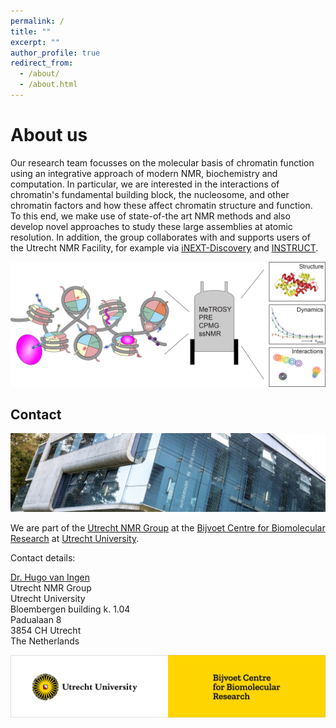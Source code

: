 ```yaml
---
permalink: /
title: ""
excerpt: ""
author_profile: true
redirect_from: 
  - /about/
  - /about.html
---
```



About us
======
Our research team focusses on the molecular basis of chromatin function using an integrative approach of modern NMR, biochemistry and computation.
In particular, we are interested in the interactions of chromatin's fundamental building block, the nucleosome, and other chromatin factors and how these affect chromatin structure and function.
To this end, we make use of state-of-the art NMR methods and also develop novel approaches to study these large assemblies at atomic resolution.
In addition, the group collaborates with and supports users of the Utrecht NMR Facility, for example via [iNEXT-Discovery](https://inext-discovery.eu/network/inext-d/home) and [INSTRUCT](https://instruct-eric.eu).

![chromatin and nucleosome interactions](/images/chromatin-NMR.png)

Contact
------

![Nicolaas Bloembergen Building](/images/bloembergen.jpg)

We are part of the [Utrecht NMR Group](https://www.uu.nl/en/research/nmr) at the [Bijvoet Centre for Biomolecular Research](https://www.uu.nl/en/research/bijvoet-centre-for-biomolecular-research) at [Utrecht University](https://www.uu.nl/en).

Contact details:

[Dr. Hugo van Ingen](<h.vaningen@uu.nl>)  
Utrecht NMR Group  
Utrecht University  
Bloembergen building k. 1.04  
Padualaan 8  
3854 CH Utrecht  
The Netherlands  

![Utrecht University Bijvoet Centre](/images/uu-bijvoet.png)